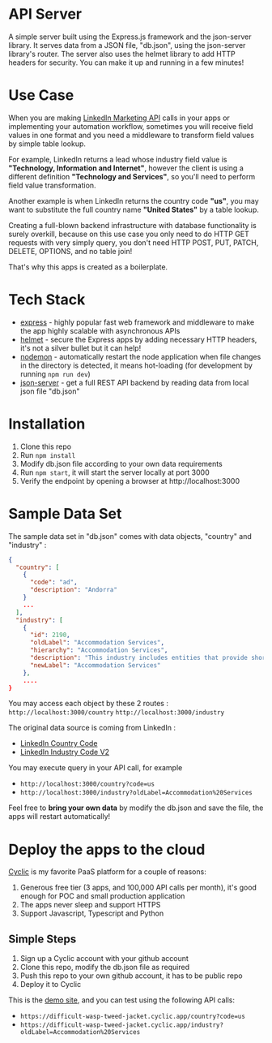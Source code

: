 # API Server

A simple server built using the Express.js framework and the json-server library. It serves data from a JSON file, "db.json", using the json-server library's router. The server also uses the helmet library to add HTTP headers for security. You can make it up and running in a few minutes!

# Use Case

When you are making [LinkedIn Marketing API](https://learn.microsoft.com/en-us/linkedin/marketing/?view=li-lms-2023-01) calls in your apps or implementing your automation workflow, sometimes you will receive field values in one format and you need a middleware to transform field values by simple table lookup.

For example, LinkedIn returns a lead whose industry field value is **"Technology, Information and Internet"**, however the client is using a different definition **"Technology and Services"**, so you'll need to perform field value transformation.

Another example is when LinkedIn returns the country code **"us"**, you may want to substitute the full country name **"United States"** by a table lookup.

Creating a full-blown backend infrastructure with database functionality is surely overkill, because on this use case you only need to do HTTP GET requests with very simply query, you don't need HTTP POST, PUT, PATCH, DELETE, OPTIONS, and no table join!

That's why this apps is created as a boilerplate.

# Tech Stack

- [express](https://www.npmjs.com/package/express) - highly popular fast web framework and middleware to make the app highly scalable with asynchronous APIs
- [helmet](https://www.npmjs.com/package/helmet) - secure the Express apps by adding necessary HTTP headers, it's not a silver bullet but it can help!
- [nodemon](https://www.npmjs.com/package/nodemon) - automatically restart the node application when file changes in the directory is detected, it means hot-loading (for development by running `npm run dev`)
- [json-server](https://www.npmjs.com/package/json-server) - get a full REST API backend by reading data from local json file "db.json"

# Installation

1. Clone this repo
2. Run `npm install`
3. Modify db.json file according to your own data requirements
4. Run `npm start`, it will start the server locally at port 3000
5. Verify the endpoint by opening a browser at http://localhost:3000

# Sample Data Set

The sample data set in "db.json" comes with data objects, "country" and "industry" :

```json
{
  "country": [
    {
      "code": "ad",
      "description": "Andorra"
    }
    ...
  ],
  "industry": [
    {
      "id": 2190,
      "oldLabel": "Accommodation Services",
      "hierarchy": "Accommodation Services",
      "description": "This industry includes entities that provide short-term lodging in facilities, such as hotels, motels, and bed-and-breakfast inns. In addition to lodging, they may provide a range of other services to their guests.",
      "newLabel": "Accommodation Services"
    },
    ....
}
```

You may access each object by these 2 routes :
`http://localhost:3000/country`
`http://localhost:3000/industry`

The original data source is coming from LinkedIn :

- [LinkedIn Country Code](https://learn.microsoft.com/en-us/linkedin/shared/references/reference-tables/country-codes)
- [LinkedIn Industry Code V2](https://learn.microsoft.com/en-us/linkedin/shared/references/reference-tables/industry-codes-v2)

You may execute query in your API call, for example

- `http://localhost:3000/country?code=us`
- `http://localhost:3000/industry?oldLabel=Accommodation%20Services`

Feel free to **bring your own data** by modify the db.json and save the file, the apps will restart automatically!

# Deploy the apps to the cloud

[Cyclic](https://www.cyclic.sh/) is my favorite PaaS platform for a couple of reasons:

1. Generous free tier (3 apps, and 100,000 API calls per month), it's good enough for POC and small production application
2. The apps never sleep and support HTTPS
3. Support Javascript, Typescript and Python

## Simple Steps

1. Sign up a Cyclic account with your github account
2. Clone this repo, modify the db.json file as required
3. Push this repo to your own github account, it has to be public repo
4. Deploy it to Cyclic

This is the [demo site](https://difficult-wasp-tweed-jacket.cyclic.app), and you can test using the following API calls:

- `https://difficult-wasp-tweed-jacket.cyclic.app/country?code=us`
- `https://difficult-wasp-tweed-jacket.cyclic.app/industry?oldLabel=Accommodation%20Services`
